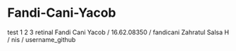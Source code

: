 # Fandi-Cani-Yacob
test 1 2 3
retinal
Fandi Cani Yacob / 16.62.08350 / fandicani
Zahratul Salsa H / nis / username_github

